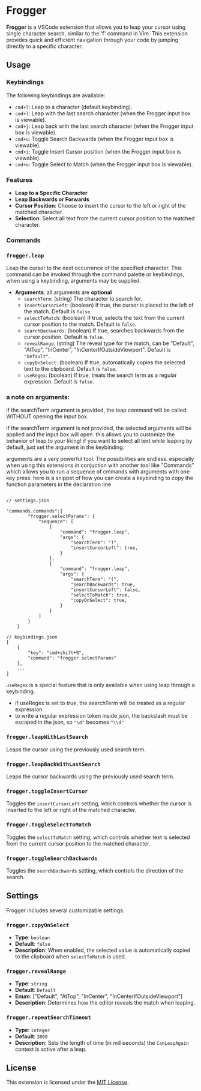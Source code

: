 # Frogger

**Frogger** is a VSCode extension that allows you to leap your cursor using single character search, similar to the 'f' command in Vim. This extension provides quick and efficient navigation through your code by jumping directly to a specific character.



## Usage

### Keybindings

The following keybindings are available:

- `cmd+l`: Leap to a character (default keybinding).
- `cmd+l`: Leap with the last search character (when the Frogger input box is viewable).
- `cmd+j`: Leap back with the last search character (when the Frogger input box is viewable).
- `cmd+u`: Toggle Search Backwards (when the Frogger input box is viewable).
- `cmd+i`: Toggle Insert Cursor position (when the Frogger input box is viewable).
- `cmd+o`: Toggle Select to Match (when the Frogger input box is viewable).

### Features

- **Leap to a Specific Character**
- **Leap Backwards or Forwards**
- **Cursor Position**: Choose to insert the cursor to the left or right of the matched character.
- **Selection**: Select all text from the current cursor position to the matched character.

### Commands

### `frogger.leap`

Leap the cursor to the next occurrence of the specified character. This command can be invoked through the command palette or keybindings, when using a keybinding, arguments may be supplied.

- **Arguments**:
all arguments are **optional**
  - `searchTerm`: (string) The character to search for.
  - `insertCursorLeft`: (boolean) If true, the cursor is placed to the left of the match. Default is `false`.
  - `selectToMatch`: (boolean) If true, selects the text from the current cursor position to the match. Default is `false`.
  - `searchBackwards`: (boolean) If true, searches backwards from the cursor position. Default is `false`.
  - `revealRange`: (string) The reveal type for the match, can be "Default", "AtTop", "InCenter", "InCenterIfOutsideViewport". Default is `"Default"`.
  - `copyOnSelect`: (boolean) If true, automatically copies the selected text to the clipboard. Default is `false`.
  - `useRegex`: (boolean) If true, treats the search term as a regular expression. Default is `false`.

### a note on arguments:


if the searchTerm argument is provided, the leap command will be called WITHOUT opening the input box.

if the searchTerm argument is not provided, the selected arguments will be applied and the input box will open.
this allows you to customize the behavior of leap to your liking! if you want to select all text while leaping by default, just set the argument in the keybinding.

arguments are a very powerful tool. The possibilities are endless. especially when using this extensions in conjuction with another tool like "Commands" which allows you to run a sequence of cmmands with arguments with one key press.
here is a snippet of how you can create a keybinding to copy the function parameters in the declaration line

```

// settings.json

"commands.commands":{
        "frogger.selectParams": {
            "sequence": [
                {
                    "command": "frogger.leap",
                    "args": {
                        "searchTerm": ")",
                        "insertCursorLeft": true,
                    }
                },
                {
                    "command": "frogger.leap",
                    "args": {
                        "searchTerm": "(",
                        "searchBackwards": true,
                        "insertCursorLeft": false,
                        "selectToMatch": true,
                        "copyOnSelect": true,
                    }
                }
            ]
        }
    }

// keybindings.json
[
    {
        "key": "cmd+shift+9",
        "command": "frogger.selectParams"
    },
    ...
]
```

`useRegex` is a special feature that is only available when using leap through a keybinding.
- if useRegex is set to true, the searchTerm will be treated as a regular expression
- to write a regular expression token inside json, the backslash must be escaped in the json, so `"\d"` becomes `"\\d"`


### `frogger.leapWithLastSearch`

Leaps the cursor using the previously used search term.

### `frogger.leapBackWithLastSearch`

Leaps the cursor backwards using the previously used search term.

### `frogger.toggleInsertCursor`

Toggles the `insertCursorLeft` setting, which controls whether the cursor is inserted to the left or right of the matched character.

### `frogger.toggleSelectToMatch`

Toggles the `selectToMatch` setting, which controls whether text is selected from the current cursor position to the matched character.

### `frogger.toggleSearchBackwards`

Toggles the `searchBackwards` setting, which controls the direction of the search.

## Settings

Frogger includes several customizable settings:

### `frogger.copyOnSelect`
- **Type**: `boolean`
- **Default**: `false`
- **Description**: When enabled, the selected value is automatically copied to the clipboard when `selectToMatch` is used.

### `frogger.revealRange`
- **Type**: `string`
- **Default**: `Default`
- **Enum**: ["Default", "AtTop", "InCenter", "InCenterIfOutsideViewport"]
- **Description**: Determines how the editor reveals the match when leaping.

### `frogger.repeatSearchTimeout`
- **Type**: `integer`
- **Default**: `3000`
- **Description**: Sets the length of time (in milliseconds) the `CanLeapAgain` context is active after a leap.

## License

This extension is licensed under the [MIT License](LICENSE).
